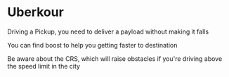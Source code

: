 # Uberkour

Driving a Pickup, you need to deliver a payload without making it falls

You can find boost to help you getting faster to destination

Be aware about the CRS, which will raise obstacles if you're driving above the speed limit in the city
